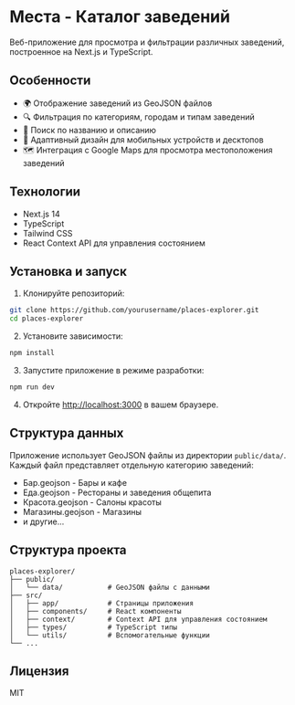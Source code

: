 # Места - Каталог заведений

Веб-приложение для просмотра и фильтрации различных заведений, построенное на Next.js и TypeScript.

## Особенности

- 🌍 Отображение заведений из GeoJSON файлов
- 🔍 Фильтрация по категориям, городам и типам заведений
- 🔎 Поиск по названию и описанию
- 📱 Адаптивный дизайн для мобильных устройств и десктопов
- 🗺️ Интеграция с Google Maps для просмотра местоположения заведений

## Технологии

- Next.js 14
- TypeScript
- Tailwind CSS
- React Context API для управления состоянием

## Установка и запуск

1. Клонируйте репозиторий:
```bash
git clone https://github.com/yourusername/places-explorer.git
cd places-explorer
```

2. Установите зависимости:
```bash
npm install
```

3. Запустите приложение в режиме разработки:
```bash
npm run dev
```

4. Откройте [http://localhost:3000](http://localhost:3000) в вашем браузере.

## Структура данных

Приложение использует GeoJSON файлы из директории `public/data/`. Каждый файл представляет отдельную категорию заведений:

- Бар.geojson - Бары и кафе
- Еда.geojson - Рестораны и заведения общепита
- Красота.geojson - Салоны красоты
- Магазины.geojson - Магазины
- и другие...

## Структура проекта

```
places-explorer/
├── public/
│   └── data/           # GeoJSON файлы с данными
├── src/
│   ├── app/            # Страницы приложения
│   ├── components/     # React компоненты
│   ├── context/        # Context API для управления состоянием
│   ├── types/          # TypeScript типы
│   └── utils/          # Вспомогательные функции
└── ...
```

## Лицензия

MIT

